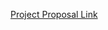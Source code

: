<a href="https://docs.google.com/document/d/1qtH8Se291BucRRDMDdkjn_TVDp8PZhc5NUI15u1xkE4/edit#gid=0">Project Proposal Link</a>
